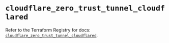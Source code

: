 # `cloudflare_zero_trust_tunnel_cloudflared`

Refer to the Terraform Registry for docs: [`cloudflare_zero_trust_tunnel_cloudflared`](https://registry.terraform.io/providers/cloudflare/cloudflare/5.6.0/docs/resources/zero_trust_tunnel_cloudflared).
